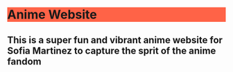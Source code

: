 <!DOCTYPE html>

<html>  

<head>
     
</head>
<body> 
<h1 style="background-color:Tomato;">Anime Website</h1>
</body>
<h2> This is a super fun and vibrant anime website for Sofia Martinez to capture the sprit of the anime fandom</h2>


</html>
